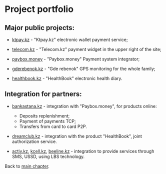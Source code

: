 # Project portfolio

## Major public projects:

* <a href="https://ktpay.kz/" target="_blank">ktpay.kz</a> - "Ktpay.kz" electronic wallet payment service;

* <a href="https://telecom.kz/">telecom.kz</a> - "Telecom.kz" payment widget in the upper right of the site;

* <a href="https://paybox.money/" target="_blank">paybox.money</a> - "Paybox.money" Payment system integrator;

* <a href="http://gderebenok.kz/" target="_blank">gderebenok.kz</a> - "Gde rebenok" GPS monitoring for the whole family;

* <a href="https://healthbook.kz/" target="_blank">healthbook.kz</a> - "HealthBook" electronic health diary.

## Integration for partners:

* <a href="https://www.bankastana.kz/" target="_blank">bankastana.kz</a> - integration with "Paybox.money", for
products online:
    * Deposits replenishment;
    * Payment of payments TCP;
    * Transfers from card to card P2P.

* <a href="https://dreamclub.kz/" target="_blank">dreamclub.kz</a> - integration with the product "HealthBook", joint
authorization service.

* <a href="https://www.activ.kz/" target="_blank">activ.kz</a>,
<a href="https://www.kcell.kz/" target="_blank">kcell.kz</a>,
<a href="https://www.beeline.kz" target="_blank">beeline.kz</a> - integration to provide services through SMS, USSD,
using LBS technology.

Back to [main chapter](/README.md "to main chapter").